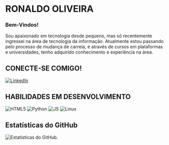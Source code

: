 # RONALDO OLIVEIRA

### Bem-Vindos!

Sou apaixonado em tecnologia desde pequeno, mas só recentemente ingressei na área de tecnologia da informação.
Atualmente estou passando pelo processo de mudança de carreia, e através de cursos em plataformas e universidades, tenho adquirido conhecimento e experiência na área.

## CONECTE-SE COMIGO!
[![LinkedIn](https://img.shields.io/badge/LinkedIn-357?style=for-the-badge&logo=linkedin&logoColor=ffff)](https://www.linkedin.com/in/oliveiraaronaldo/ )


## HABILIDADES EM DESENVOLVIMENTO
![ HTML5 ]( https://img.shields.io/badge/HTML5-000?style=for-the-badge&logo=html5)
![ Python ]( https://img.shields.io/badge/PYTHON-000?style=for-the-badge&logo=python&logoColor= )
![ JS ]( https://img.shields.io/badge/JAVASCRIPT-000?style=for-the-badge&logo=Javascript& )
![ Linux ](https://img.shields.io/badge/LINUX-001?style=for-the-badge&logo=Linux&)


## Estatísticas do GitHub
![Estatísticas do GitHub](https://github-readme-stats.vercel.app/api?username=oliveiraaronaldo&theme=transparent&bg_color=000&border_color=000&show_icons=true&icon_color=30A3DC&title_color=E94D5F&text_color=FFFF00&hide_title=true&hide=stars).
